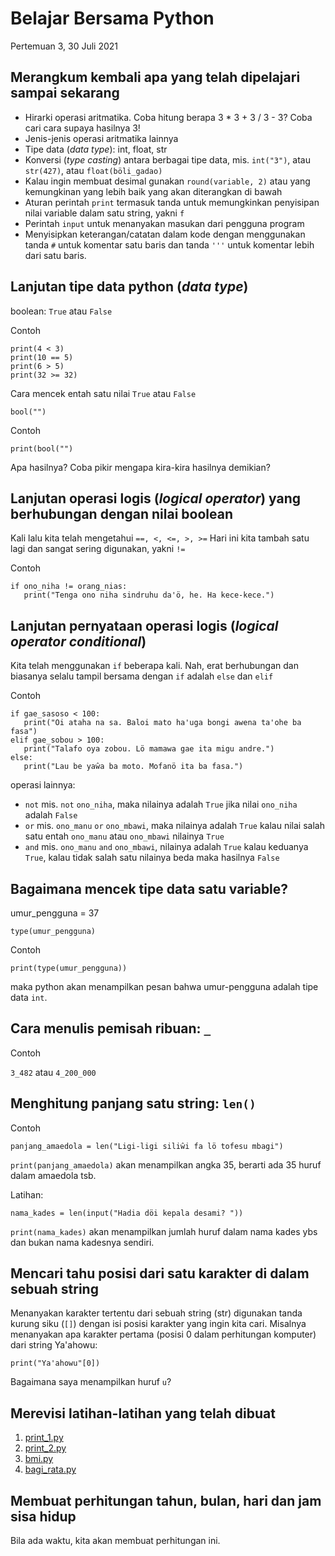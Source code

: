 # Belajar Bersama Python

Pertemuan 3, 30 Juli 2021


## Merangkum kembali apa yang telah dipelajari sampai sekarang

- Hirarki operasi aritmatika. Coba hitung berapa 3 * 3 + 3 / 3 - 3? Coba cari cara supaya hasilnya 3!
- Jenis-jenis operasi aritmatika lainnya
- Tipe data (_data type_): int, float, str
- Konversi (_type casting_) antara berbagai tipe data, mis. `int("3")`, atau `str(427)`, atau `float(böli_gadao)`
- Kalau ingin membuat desimal gunakan `round(variable, 2)` atau yang kemungkinan yang lebih baik yang akan diterangkan di bawah
- Aturan perintah `print` termasuk tanda untuk memungkinkan penyisipan nilai variable dalam satu string, yakni `f`
- Perintah `input` untuk menanyakan masukan dari pengguna program
- Menyisipkan keterangan/catatan dalam kode dengan menggunakan tanda `#` untuk komentar satu baris dan tanda `'''` untuk komentar lebih dari satu baris.


## Lanjutan tipe data python (_data type_)

boolean: `True` atau `False`

Contoh

```
print(4 < 3)
print(10 == 5)
print(6 > 5)
print(32 >= 32)
```

Cara mencek entah satu nilai `True` atau `False`

`bool("")`

Contoh

`print(bool("")`

Apa hasilnya? Coba pikir mengapa kira-kira hasilnya demikian?


## Lanjutan operasi logis (_logical operator_) yang berhubungan dengan nilai boolean

Kali lalu kita telah mengetahui `==, <, <=, >, >=` Hari ini kita tambah satu lagi dan sangat sering digunakan, yakni `!=`

Contoh

```
if ono_niha != orang_nias:
   print("Tenga ono niha sindruhu da'ö, he. Ha kece-kece.")
```


## Lanjutan pernyataan operasi logis (_logical operator conditional_)

Kita telah menggunakan `if` beberapa kali. Nah, erat berhubungan dan biasanya selalu tampil bersama dengan `if` adalah `else` dan `elif`

Contoh

```
if gae_sasoso < 100:
   print("Oi ataha na sa. Baloi mato ha'uga bongi awena ta'ohe ba fasa")
elif gae_sobou > 100:
   print("Talafo oya zobou. Lö mamawa gae ita migu andre.")
else:
   print("Lau be yaŵa ba moto. Mofanö ita ba fasa.")
```

operasi lainnya:

- `not` mis. `not` `ono_niha`, maka nilainya adalah `True` jika nilai `ono_niha` adalah `False` 
- `or` mis. `ono_manu` `or` `ono_mbawi`, maka nilainya adalah `True` kalau nilai salah satu entah `ono_manu` atau `ono_mbawi` nilainya `True`
- `and` mis. `ono_manu` `and` `ono_mbawi`, nilainya adalah `True` kalau keduanya `True`, kalau tidak salah satu nilainya beda maka hasilnya `False`


## Bagaimana mencek tipe data satu variable?

umur_pengguna = 37

`type(umur_pengguna)`

Contoh

`print(type(umur_pengguna))`

maka python akan menampilkan pesan bahwa umur-pengguna adalah tipe data `int`.


## Cara menulis pemisah ribuan: `_`

Contoh

`3_482` atau `4_200_000`


## Menghitung panjang satu string: `len()`

Contoh

`panjang_amaedola = len("Ligi-ligi siliŵi fa lö tofesu mbagi")`

`print(panjang_amaedola)` akan menampilkan angka 35, berarti ada 35 huruf dalam amaedola tsb.

Latihan:

`nama_kades = len(input("Hadia döi kepala desami? "))`

`print(nama_kades)` akan menampilkan jumlah huruf dalam nama kades ybs dan bukan nama kadesnya sendiri.


## Mencari tahu posisi dari satu karakter di dalam sebuah string

Menanyakan karakter tertentu dari sebuah string (str) digunakan tanda kurung siku (`[]`) dengan isi posisi karakter yang ingin kita cari. Misalnya menanyakan apa karakter pertama (posisi 0 dalam perhitungan komputer) dari string Ya'ahowu:

`print("Ya'ahowu"[0])`

Bagaimana saya menampilkan huruf `u`?


## Merevisi latihan-latihan yang telah dibuat

1. [print_1.py](./latihan/print_1.py)
2. [print_2.py](./latihan/print_2.py)
3. [bmi.py](./latihan/bmi.py)
4. [bagi_rata.py](./latihan/bagi_rata.py)


## Membuat perhitungan tahun, bulan, hari dan jam sisa hidup

Bila ada waktu, kita akan membuat perhitungan ini.


